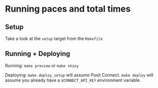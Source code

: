 # Running paces and total times

## Setup

Take a look at the `setup` target from the `Makefile`

## Running + Deploying

Running: `make preview` or `make shiny`

Deploying: `make deploy_setup` will assume Posit Connect.
  `make deploy` will assume you already have a `$CONNECT_API_KEY` environment variable.
